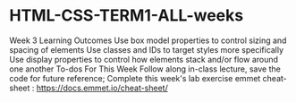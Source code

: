 # HTML-CSS-TERM1-ALL-weeks
Week 3 Learning Outcomes
Use box model properties to control sizing and spacing of elements
Use classes and IDs to target styles more specifically
Use display properties to control how elements stack and/or flow around one another
To-dos For This Week
Follow along in-class lecture, save the code for future reference;
Complete this week's lab exercise
emmet cheat-sheet : 
https://docs.emmet.io/cheat-sheet/
